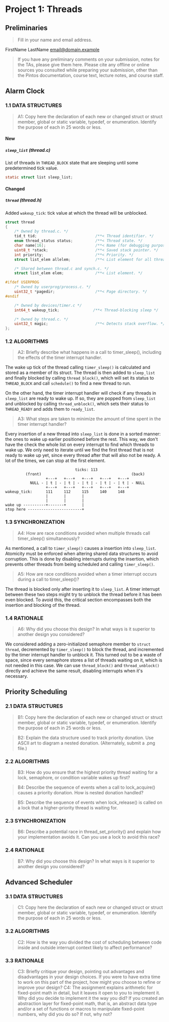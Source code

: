 # Project 1: Threads

## Preliminaries

> Fill in your name and email address.

FirstName LastName <email@domain.example>

> If you have any preliminary comments on your submission, notes for the
> TAs, please give them here.
> Please cite any offline or online sources you consulted while
> preparing your submission, other than the Pintos documentation, course
> text, lecture notes, and course staff.

## Alarm Clock

### 1.1 DATA STRUCTURES

> A1: Copy here the declaration of each new or changed struct or struct member, global or static variable, typedef, or enumeration.  Identify the purpose of each in 25 words or less.

#### New

##### `sleep_list` (thread.c)

List of threads in `THREAD_BLOCK` state that are sleeping until some predetermined tick value.

```c
static struct list sleep_list;
```

#### Changed

##### `thread` (thread.h)

Added `wakeup_tick`: tick value at which the thread will be unblocked.

```c
struct thread
{
    /* Owned by thread.c. */
    tid_t tid;                          /**< Thread identifier. */
    enum thread_status status;          /**< Thread state. */
    char name[16];                      /**< Name (for debugging purposes). */
    uint8_t *stack;                     /**< Saved stack pointer. */
    int priority;                       /**< Priority. */
    struct list_elem allelem;           /**< List element for all threads list. */

    /* Shared between thread.c and synch.c. */
    struct list_elem elem;              /**< List element. */

#ifdef USERPROG
    /* Owned by userprog/process.c. */
    uint32_t *pagedir;                  /**< Page directory. */
#endif

    /* Owned by devices/timer.c */
    int64_t wakeup_tick;               /**< Thread-blocking sleep */

    /* Owned by thread.c. */
    uint32_t magic;                     /**< Detects stack overflow. */
};
```

### 1.2 ALGORITHMS

> A2: Briefly describe what happens in a call to timer_sleep(),
> including the effects of the timer interrupt handler.

The wake up tick of the thread calling `timer_sleep()` is calculated and stored as a member of its struct. The thread is then added to `sleep_list` and finally blocked by calling `thread_block()`, which will set its status to `THREAD_BLOCK` and call `schedule()` to find a new thread to run.

On the other hand, the timer interrupt handler will check if any threads in `sleep_list` are ready to wake up. If so, they are popped from `sleep_list` and unblocked by calling `thread_unblock()`, which sets their status to `THREAD_READY` and adds them to `ready_list`.

> A3: What steps are taken to minimize the amount of time spent in
> the timer interrupt handler?

Every insertion of a new thread into `sleep_list` is done in a sorted manner: the ones to wake up earlier positioned before the rest. This way, we don't have the check the whole list on every interrupt to find which threads to wake up. We only need to iterate until we find the first thread that is not ready to wake up yet, since every thread after that will also not be ready. A lot of the times, we can stop at the first element.

```
                               ticks: 113
         (front)                                        (back)
                  +---+   +---+   +---+   +---+   +---+           
           NULL - | t | - | t | - | t | - | t | - | t | - NULL
                  +---+   +---+   +---+   +---+   +---+
wakeup_tick:      111     112     115     140     148
                  |       |       |
                  |       |       |
wake up ----------+-------+       |
stop here ------------------------+
```

### 1.3 SYNCHRONIZATION

> A4: How are race conditions avoided when multiple threads call
> timer_sleep() simultaneously?

As mentioned, a call to `timer_sleep()` causes a insertion into `sleep_list`. Atomicity must be enforced when altering shared data structures to avoid corruption. This is done by disabling interrupts during the insertion, which prevents other threads from being scheduled and calling `timer_sleep()`.

> A5: How are race conditions avoided when a timer interrupt occurs
> during a call to timer_sleep()?

The thread is blocked only after inserting it to `sleep_list`. A timer interrupt between these two steps might try to unblock the thread before it has been even blocked. To avoid this, the critical section encompasses both the insertion and blocking of the thread.

### 1.4 RATIONALE

> A6: Why did you choose this design?  In what ways is it superior to
> another design you considered?

We considered adding a zero-initialized semaphore member to `struct thread`, decremented by `timer_sleep()` to block the thread, and incremented by the timer interrupt handler to unblock it. This turned out to be a waste of space, since every semaphore stores a list of threads waiting on it, which is not needed in this case. We can use `thread_block()` and `thread_unblock()` directly and achieve the same result, disabling interrupts when it's necessary.

## Priority Scheduling

### 2.1 DATA STRUCTURES

> B1: Copy here the declaration of each new or changed struct or struct member, global or static variable, typedef, or enumeration.  Identify the purpose of each in 25 words or less.

> B2: Explain the data structure used to track priority donation.
> Use ASCII art to diagram a nested donation.  (Alternately, submit a
> .png file.)

### 2.2 ALGORITHMS

> B3: How do you ensure that the highest priority thread waiting for
> a lock, semaphore, or condition variable wakes up first?

> B4: Describe the sequence of events when a call to lock_acquire()
> causes a priority donation.  How is nested donation handled?

> B5: Describe the sequence of events when lock_release() is called
> on a lock that a higher-priority thread is waiting for.

### 2.3 SYNCHRONIZATION

> B6: Describe a potential race in thread_set_priority() and explain
> how your implementation avoids it.  Can you use a lock to avoid
> this race?

### 2.4 RATIONALE

> B7: Why did you choose this design?  In what ways is it superior to
> another design you considered?

## Advanced Scheduler

### 3.1 DATA STRUCTURES

> C1: Copy here the declaration of each new or changed struct or struct member, global or static variable, typedef, or enumeration.  Identify the purpose of each in 25 words or less.

### 3.2 ALGORITHMS

> C2: How is the way you divided the cost of scheduling between code
> inside and outside interrupt context likely to affect performance?

### 3.3 RATIONALE

> C3: Briefly critique your design, pointing out advantages and
> disadvantages in your design choices.  If you were to have extra
> time to work on this part of the project, how might you choose to
> refine or improve your design?
> C4: The assignment explains arithmetic for fixed-point math in
> detail, but it leaves it open to you to implement it.  Why did you
> decide to implement it the way you did?  If you created an
> abstraction layer for fixed-point math, that is, an abstract data
> type and/or a set of functions or macros to manipulate fixed-point
> numbers, why did you do so?  If not, why not?
